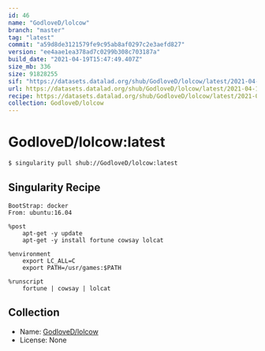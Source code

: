 ```yaml
---
id: 46
name: "GodloveD/lolcow"
branch: "master"
tag: "latest"
commit: "a59d8de3121579fe9c95ab8af0297c2e3aefd827"
version: "ee4aae1ea378ad7c0299b308c703187a"
build_date: "2021-04-19T15:47:49.407Z"
size_mb: 336
size: 91828255
sif: "https://datasets.datalad.org/shub/GodloveD/lolcow/latest/2021-04-19-a59d8de3-ee4aae1e/ee4aae1ea378ad7c0299b308c703187a.simg"
url: https://datasets.datalad.org/shub/GodloveD/lolcow/latest/2021-04-19-a59d8de3-ee4aae1e/
recipe: https://datasets.datalad.org/shub/GodloveD/lolcow/latest/2021-04-19-a59d8de3-ee4aae1e/Singularity
collection: GodloveD/lolcow
---
```


# GodloveD/lolcow:latest

```bash
$ singularity pull shub://GodloveD/lolcow:latest
```

## Singularity Recipe

```singularity
BootStrap: docker
From: ubuntu:16.04

%post
    apt-get -y update
    apt-get -y install fortune cowsay lolcat

%environment
    export LC_ALL=C
    export PATH=/usr/games:$PATH

%runscript
    fortune | cowsay | lolcat
```

## Collection

 - Name: [GodloveD/lolcow](https://github.com/GodloveD/lolcow)
 - License: None

